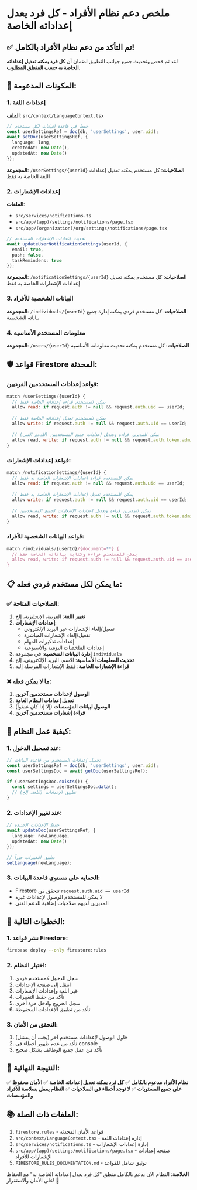 # ملخص دعم نظام الأفراد - كل فرد يعدل إعداداته الخاصة

## ✅ تم التأكد من دعم نظام الأفراد بالكامل!

لقد تم فحص وتحديث جميع جوانب التطبيق لضمان أن **كل فرد يمكنه تعديل إعداداته الخاصة به حسب المنطق المطلوب**.

## 🔧 المكونات المدعومة:

### 1. إعدادات اللغة
**الملف**: `src/context/LanguageContext.tsx`
```typescript
// حفظ في قاعدة البيانات لكل مستخدم
const userSettingsRef = doc(db, 'userSettings', user.uid);
await setDoc(userSettingsRef, {
  language: lang,
  createdAt: new Date(),
  updatedAt: new Date()
});
```

**المجموعة**: `/userSettings/{userId}`
**الصلاحيات**: كل مستخدم يمكنه تعديل إعدادات اللغة الخاصة به فقط

### 2. إعدادات الإشعارات
**الملفات**: 
- `src/services/notifications.ts`
- `src/app/(app)/settings/notifications/page.tsx`
- `src/app/(organization)/org/settings/notifications/page.tsx`

```typescript
// تحديث إعدادات الإشعارات للمستخدم
await updateUserNotificationSettings(userId, {
  email: true,
  push: false,
  taskReminders: true
});
```

**المجموعة**: `/notificationSettings/{userId}`
**الصلاحيات**: كل مستخدم يمكنه تعديل إعدادات الإشعارات الخاصة به فقط

### 3. البيانات الشخصية للأفراد
**المجموعة**: `/individuals/{userId}`
**الصلاحيات**: كل مستخدم فردي يمكنه إدارة جميع بياناته الشخصية

### 4. معلومات المستخدم الأساسية
**المجموعة**: `/users/{userId}`
**الصلاحيات**: كل مستخدم يمكنه تحديث معلوماته الأساسية

## 🛡️ قواعد Firestore المحدثة:

### قواعد إعدادات المستخدمين الفرديين:
```javascript
match /userSettings/{userId} {
  // يمكن للمستخدم قراءة إعداداته الخاصة فقط
  allow read: if request.auth != null && request.auth.uid == userId;
  
  // يمكن للمستخدم تعديل إعداداته الخاصة فقط
  allow write: if request.auth != null && request.auth.uid == userId;
  
  // يمكن للمديرين قراءة وتعديل إعدادات جميع المستخدمين (للدعم الفني)
  allow read, write: if request.auth != null && request.auth.token.admin == true;
}
```

### قواعد إعدادات الإشعارات:
```javascript
match /notificationSettings/{userId} {
  // يمكن للمستخدم قراءة إعدادات الإشعارات الخاصة به فقط
  allow read: if request.auth != null && request.auth.uid == userId;
  
  // يمكن للمستخدم تعديل إعدادات الإشعارات الخاصة به فقط
  allow write: if request.auth != null && request.auth.uid == userId;
  
  // يمكن للمديرين قراءة وتعديل إعدادات الإشعارات لجميع المستخدمين
  allow read, write: if request.auth != null && request.auth.token.admin == true;
}
```

### قواعد البيانات الشخصية للأفراد:
```javascript
match /individuals/{userId}/{document=**} {
  // يمكن للمستخدم قراءة وكتابة بياناته الخاصة فقط
  allow read, write: if request.auth != null && request.auth.uid == userId;
}
```

## 📋 ما يمكن لكل مستخدم فردي فعله:

### ✅ الصلاحيات المتاحة:
1. **تغيير اللغة**: العربية، الإنجليزية، إلخ
2. **إعدادات الإشعارات**: 
   - تفعيل/إلغاء الإشعارات عبر البريد الإلكتروني
   - تفعيل/إلغاء الإشعارات المباشرة
   - إعدادات تذكيرات المهام
   - إعدادات الملخصات اليومية والأسبوعية
3. **إدارة البيانات الشخصية**: في مجموعة `individuals`
4. **تحديث المعلومات الأساسية**: الاسم، البريد الإلكتروني، إلخ
5. **قراءة الإشعارات الخاصة**: فقط الإشعارات المرسلة إليه

### ❌ ما لا يمكن فعله:
1. **الوصول لإعدادات مستخدمين آخرين**
2. **تعديل إعدادات النظام العامة**
3. **الوصول لبيانات المؤسسات** (إلا إذا كان عضواً)
4. **قراءة إشعارات مستخدمين آخرين**

## 🔄 كيفية عمل النظام:

### 1. عند تسجيل الدخول:
```typescript
// تحميل إعدادات المستخدم من قاعدة البيانات
const userSettingsRef = doc(db, 'userSettings', user.uid);
const userSettingsDoc = await getDoc(userSettingsRef);

if (userSettingsDoc.exists()) {
  const settings = userSettingsDoc.data();
  // تطبيق الإعدادات (اللغة، إلخ)
}
```

### 2. عند تغيير الإعدادات:
```typescript
// حفظ الإعدادات الجديدة
await updateDoc(userSettingsRef, {
  language: newLanguage,
  updatedAt: new Date()
});

// تطبيق التغييرات فوراً
setLanguage(newLanguage);
```

### 3. الحماية على مستوى قاعدة البيانات:
- Firestore تتحقق من `request.auth.uid == userId`
- لا يمكن للمستخدم الوصول لإعدادات غيره
- المديرين لديهم صلاحيات إضافية للدعم الفني

## 🚀 الخطوات التالية:

### 1. نشر قواعد Firestore:
```bash
firebase deploy --only firestore:rules
```

### 2. اختبار النظام:
1. سجل الدخول كمستخدم فردي
2. انتقل إلى صفحة الإعدادات
3. غير اللغة وإعدادات الإشعارات
4. تأكد من حفظ التغييرات
5. سجل الخروج وادخل مرة أخرى
6. تأكد من تطبيق الإعدادات المحفوظة

### 3. التحقق من الأمان:
1. حاول الوصول لإعدادات مستخدم آخر (يجب أن يفشل)
2. تأكد من عدم ظهور أخطاء في console
3. تأكد من عمل جميع الوظائف بشكل صحيح

## 🎯 النتيجة النهائية:

✅ **نظام الأفراد مدعوم بالكامل**
✅ **كل فرد يمكنه تعديل إعداداته الخاصة**
✅ **الأمان محفوظ على جميع المستويات**
✅ **لا توجد أخطاء في الصلاحيات**
✅ **النظام يعمل بسلاسة للأفراد والمؤسسات**

## 📚 الملفات ذات الصلة:

1. `firestore.rules` - قواعد الأمان المحدثة
2. `src/context/LanguageContext.tsx` - إدارة إعدادات اللغة
3. `src/services/notifications.ts` - إدارة إعدادات الإشعارات
4. `src/app/(app)/settings/notifications/page.tsx` - صفحة إعدادات الإشعارات للأفراد
5. `FIRESTORE_RULES_DOCUMENTATION.md` - توثيق شامل للقواعد

**الخلاصة**: النظام الآن يدعم بالكامل منطق "كل فرد يعدل إعداداته الخاصة به" مع الحفاظ على الأمان والاستقرار! 🎉
